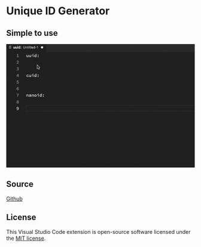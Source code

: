 # Unique ID Generator

## Simple to use

![](images/usage.gif)

## Source

[Github](https://github.com/fjc0k/vscode-unique-id-generator)

## License

This Visual Studio Code extension is open-source software licensed under the [MIT license](LICENSE).
